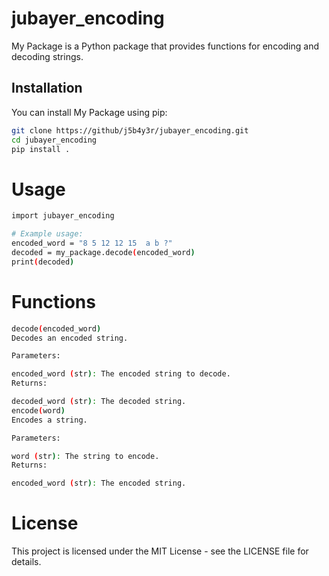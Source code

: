 # jubayer_encoding

My Package is a Python package that provides functions for encoding and decoding strings.

## Installation

You can install My Package using pip:

```bash
git clone https://github/j5b4y3r/jubayer_encoding.git
cd jubayer_encoding
pip install .
```

# Usage
```bash
import jubayer_encoding

# Example usage:
encoded_word = "8 5 12 12 15  a b ?"
decoded = my_package.decode(encoded_word)
print(decoded)
```
 # Functions
```bash
decode(encoded_word)
Decodes an encoded string.

Parameters:

encoded_word (str): The encoded string to decode.
Returns:

decoded_word (str): The decoded string.
encode(word)
Encodes a string.

Parameters:

word (str): The string to encode.
Returns:

encoded_word (str): The encoded string.
```
# License
This project is licensed under the MIT License - see the LICENSE file for details.
